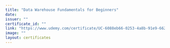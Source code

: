 ```yaml
---
title: "Data Warehouse Fundamentals for Beginners"
date: 
issuer: ""
certificate_id: ""
link: "https://www.udemy.com/certificate/UC-6088eb66-0253-4a8b-91e9-662221c3ee12/"
image: ""
layout: certificates
---
```

